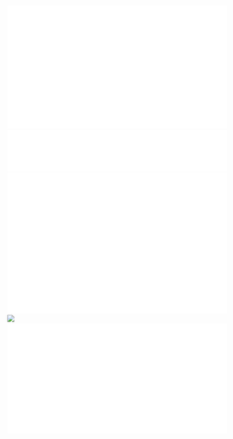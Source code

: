 <img src="https://raw.githubusercontent.com/lowlighter/lowlighter/24978044ed771895e7960809831b3121accedb7a/metrics.repository.svg"><img src="https://raw.githubusercontent.com/lowlighter/lowlighter/24978044ed771895e7960809831b3121accedb7a/metrics.plugin.languages.svg">
<img src="https://raw.githubusercontent.com/lowlighter/lowlighter/24978044ed771895e7960809831b3121accedb7a/metrics.plugin.achievements.svg">
<img src="https://qph.fs.quoracdn.net/main-qimg-9209d5043016e1d962b6cb27e8338372">
<img src="https://raw.githubusercontent.com/lowlighter/lowlighter/24978044ed771895e7960809831b3121accedb7a/metrics.plugin.anilist.characters.svg">
